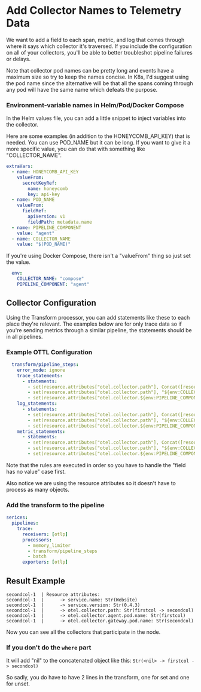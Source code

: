 # Add Collector Names to Telemetry Data

We want to add a field to each span, metric, and log that comes through where it says which collector it's traversed.
If you include the configuration on all of your collectors, you'll be able to better troubleshot pipeline failures or delays.

Note that collector pod names can be pretty long and events have a maximum size so try to keep the names concise.
In K8s, I'd suggest using the pod name since the alternative will be that all the spans coming through any pod will have the same name which defeats the purpose.

### Environment-variable names in Helm/Pod/Docker Compose

In the Helm values file, you can add a little snippet to inject variables into the collector.

Here are some examples (in addition to the HONEYCOMB_API_KEY) that is needed. You can use POD_NAME but it can be long. 
If you want to give it a more specific value, you can do that with something like "COLLECTOR_NAME".

```yaml
extraVars:
  - name: HONEYCOMB_API_KEY
    valueFrom:
      secretKeyRef:
        name: honeycomb
        key: api-key
  - name: POD_NAME
    valueFrom:
      fieldRef:
        apiVersion: v1
        fieldPath: metadata.name
  - name: PIPELINE_COMPONENT
    value: "agent"
  - name: COLLECTOR_NAME
    value: "$(POD_NAME)"
```

If you're using Docker Compose, there isn't a "valueFrom" thing so just set the value.

```yaml
  env:
    COLLECTOR_NAME: "compose"
    PIPELINE_COMPONENT: "agent"
```

## Collector Configuration

Using the Transform processor, you can add statements like these to each place they're relevant.
The examples below are for only trace data so if you're sending metrics through a similar pipeline, the statements should be in all pipelines.

### Example OTTL Configuration

```yaml
  transform/pipeline_steps:
    error_mode: ignore
    trace_statements:
      - statements:
        - set(resource.attributes["otel.collector.path"], Concat([resource.attributes["otel.collector.path"], "${env:COLLECTOR_NAME}"], " -> ")) where resource.attributes["otel.collector.path"] != nil
        - set(resource.attributes["otel.collector.path"], "${env:COLLECTOR_NAME}") where resource.attributes["otel.collector.path"] == nil
        - set(resource.attributes["otel.collector.${env:PIPELINE_COMPONENT}.pod.name"], "${env:COLLECTOR_NAME}")
    log_statements:
      - statements:
        - set(resource.attributes["otel.collector.path"], Concat([resource.attributes["otel.collector.path"], "${env:COLLECTOR_NAME}"], " -> ")) where resource.attributes["otel.collector.path"] != nil
        - set(resource.attributes["otel.collector.path"], "${env:COLLECTOR_NAME}") where resource.attributes["otel.collector.path"] == nil
        - set(resource.attributes["otel.collector.${env:PIPELINE_COMPONENT}.pod.name"], "${env:COLLECTOR_NAME}")
    metric_statements:
      - statements:
        - set(resource.attributes["otel.collector.path"], Concat([resource.attributes["otel.collector.path"], "${env:COLLECTOR_NAME}"], " -> ")) where resource.attributes["otel.collector.path"] != nil
        - set(resource.attributes["otel.collector.path"], "${env:COLLECTOR_NAME}") where resource.attributes["otel.collector.path"] == nil
        - set(resource.attributes["otel.collector.${env:PIPELINE_COMPONENT}.pod.name"], "${env:COLLECTOR_NAME}")
```

Note that the rules are executed in order so you have to handle the "field has no value" case first.

Also notice we are using the resource attributes so it doesn't have to process as many objects.

### Add the transform to the pipeline

```yaml
serices:
  pipelines:
    trace:
      receivers: [otlp]
      processors:
        - memory_limiter
        - transform/pipeline_steps
        - batch
      exporters: [otlp]
```

## Result Example

```plaintext
secondcol-1  | Resource attributes:
secondcol-1  |      -> service.name: Str(Website)
secondcol-1  |      -> service.version: Str(0.4.3)
secondcol-1  |      -> otel.collector.path: Str(firstcol -> secondcol)
secondcol-1  |      -> otel.collector.agent.pod.name: Str(firstcol)
secondcol-1  |      -> otel.collector.gateway.pod.name: Str(secondcol)
```

Now you can see all the collectors that participate in the node.

### If you don't do the `where` part

It will add "nil" to the concatenated object like this: `Str(<nil> -> firstcol -> secondcol)`

So sadly, you do have to have 2 lines in the transform, one for set and one for unset.
